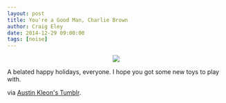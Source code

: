 ```yaml
---  
layout: post 
title: You're a Good Man, Charlie Brown
author: Craig Eley 
date: 2014-12-29 09:00:00	
tags: [noise]
---
```


<center>
<img src="http://d.pr/i/1djxn+" />
</center>

A belated happy holidays, everyone. I hope you got some new toys to play with.

via [Austin Kleon's Tumblr](http://tumblr.austinkleon.com/post/106412335726).